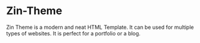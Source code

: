 # Zin-Theme
Zin Theme is a modern and neat HTML Template. It can be used for multiple types of websites. It is perfect for a portfolio or a blog. 
